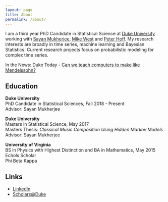 ```yaml
---
layout: page
title: About
permalink: /about/
---
```


I am a third year PhD Candidate in Statistical Science at [Duke University](https://stat.duke.edu/) working with [Sayan Mukherjee](https://sayanmuk.github.io), [Mike West](http://www2.stat.duke.edu/~mw/) and [Peter Hoff](https://pdhoff.github.io).  My research interests are broadly in time series, machine learning and Bayesian Statistics.  Current research projects focus on probabilistic modeling for complex time series.  

In the News: Duke Today -  [Can we teach computers to make like Mendelssohn?](https://today.duke.edu/2017/12/can-we-teach-computers-make-mendelssohn)

## Education

**Duke University**<br/>
PhD Candidate in Statistical Sciences, Fall 2018 - Present<br/>
Advisor: Sayan Mukherjee<br/>

**Duke University**<br/>
Masters in Statistical Science, May 2017<br/>
Masters Thesis: *Classical Music Composition Using Hidden Markov Models* <br/>
Advisor: Sayan Mukherjee<br/>

**University of Virginia**<br/>
BS in Physics with Highest Distinction and BA in Mathematics, May 2015<br/>
Echols Scholar<br/>
Phi Beta Kappa<br/>

## Links
- [LinkedIn](https://www.linkedin.com/in/anna-yanchenko/)
- [Scholars@Duke](https://scholars.duke.edu/person/anna.yanchenko)

